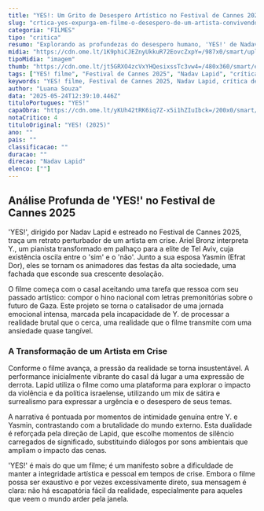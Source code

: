 ```yaml
---
title: "YES!: Um Grito de Desespero Artístico no Festival de Cannes 2025"
slug: "crtica-yes-expurga-em-filme-o-desespero-de-um-artista-convivendo-com-o-horror"
categoria: "FILMES"
tipo: "critica"
resumo: "Explorando as profundezas do desespero humano, 'YES!' de Nadav Lapid, apresentado no Festival de Cannes 2025, é uma crítica ácida à situação em Israel."
midia: "https://cdn.ome.lt/1K9phiCJEZnyUkkuR72EovcZxpY=/987x0/smart/uploads/conteudo/fotos/yes_GXjUjg1.jpg"
tipoMidia: "imagem"
thumb: "https://cdn.ome.lt/jt5GRXO4zcVxYHQesixssTc3vw4=/480x360/smart/extras/conteudos/yes.jpg"
tags: ["YES! filme", "Festival de Cannes 2025", "Nadav Lapid", "crítica de cinema", "filmes israelenses", "arte e política"]
keywords: "YES! filme, Festival de Cannes 2025, Nadav Lapid, crítica de cinema, filmes israelenses, arte e política"
author: "Luana Souza"
data: "2025-05-24T12:39:10.446Z"
tituloPortugues: "YES!"
capaObra: "https://cdn.ome.lt/yKUh42tRK6iq7Z-x5i1hZIuIbck=/200x0/smart/extras/capas/IMG_0843.jpeg"
notaCritico: 4
tituloOriginal: "YES! (2025)"
ano: ""
pais: ""
classificacao: ""
duracao: ""
direcao: "Nadav Lapid"
elenco: [""]
---
```


## Análise Profunda de 'YES!' no Festival de Cannes 2025

'YES!', dirigido por Nadav Lapid e estreado no Festival de Cannes 2025, traça um retrato perturbador de um artista em crise. Ariel Bronz interpreta Y., um pianista transformado em palhaço para a elite de Tel Aviv, cuja existência oscila entre o 'sim' e o 'não'. Junto a sua esposa Yasmin (Efrat Dor), eles se tornam os animadores das festas da alta sociedade, uma fachada que esconde sua crescente desolação.

O filme começa com o casal aceitando uma tarefa que ressoa com seu passado artístico: compor o hino nacional com letras premonitórias sobre o futuro de Gaza. Este projeto se torna o catalisador de uma jornada emocional intensa, marcada pela incapacidade de Y. de processar a realidade brutal que o cerca, uma realidade que o filme transmite com uma ansiedade quase tangível.

### A Transformação de um Artista em Crise

Conforme o filme avança, a pressão da realidade se torna insustentável. A performance inicialmente vibrante do casal dá lugar a uma expressão de derrota. Lapid utiliza o filme como uma plataforma para explorar o impacto da violência e da política israelense, utilizando um mix de sátira e surrealismo para expressar a urgência e o desespero de seus temas.

A narrativa é pontuada por momentos de intimidade genuína entre Y. e Yasmin, contrastando com a brutalidade do mundo externo. Esta dualidade é reforçada pela direção de Lapid, que escolhe momentos de silêncio carregados de significado, substituindo diálogos por sons ambientais que ampliam o impacto das cenas.

'YES!' é mais do que um filme; é um manifesto sobre a dificuldade de manter a integridade artística e pessoal em tempos de crise. Embora o filme possa ser exaustivo e por vezes excessivamente direto, sua mensagem é clara: não há escapatória fácil da realidade, especialmente para aqueles que veem o mundo arder pela janela.